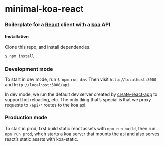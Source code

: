 # minimal-koa-react

### Boilerplate for a [React](https://reactjs.org/) client with a [koa](https://koajs.com/) API

#### Installation

Clone this repo, and install dependencies.

```js
$ npm install
```

### Development mode

To start in dev mode, run `$ npm run dev`. Then visit `http://localhost:3000` and `http://localhost:3000/api`.

In dev mode, we run the default dev server created by [create-react-app](https://github.com/facebook/create-react-app) to support hot reloading, etc. The only thing that’s special is that we proxy requests to `/api/*` routes to the koa api.

### Production mode

To start in prod, first build static react assets with `npm run build`, then run `npm run prod`, which starts a koa server that mounts the api and also serves react’s static assets with koa-static.
